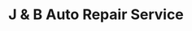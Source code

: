 ---
title: "J & B Auto Repair Service"
url: /cleveland/j-and-b-auto-repair-service/
shop: car repair
---